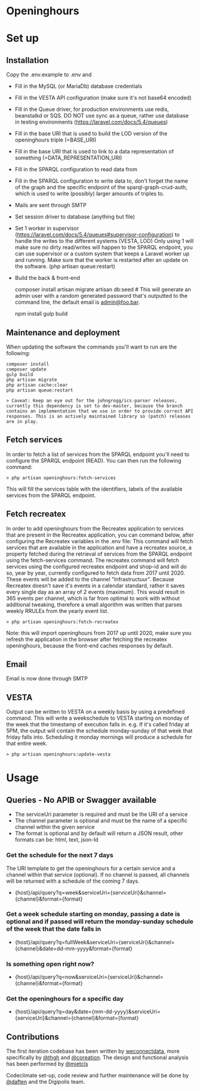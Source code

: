# Openinghours

# Set up
## Installation
Copy the .env.example to .env and

- Fill in the MySQL (or MariaDb) database credentials
- Fill in the VESTA API configuration (make sure it's not base64 encoded)
- Fill in the Queue driver, for production environments use redis, beanstalkd or SQS. DO NOT use sync as a queue, rather use database in testing environments (https://laravel.com/docs/5.4/queues)
- Fill in the base URI that is used to build the LOD version of the openinghours triple (=BASE_URI)
- Fill in the base URI that is used to link to a data representation of something (=DATA_REPRESENTATION_URI)
- Fill in the SPARQL configuration to read data from
- Fill in the SPARQL configuration to write data to, don't forget the name of the graph and the specific endpoint of the sparql-graph-crud-auth, which is used to write (possibly) larger amounts of triples to.
- Mails are sent through SMTP
- Set session driver to database (anything but file)
- Set 1 worker in supervisor (https://laravel.com/docs/5.4/queues#supervisor-configuration) to handle the writes to the different systems (VESTA, LOD)
    Only using 1 will make sure no dirty read/writes will happen to the SPARQL endpoint, you can use supervisor or a custom system that keeps a Laravel worker up and running. Make sure that the worker is restarted after an update on the software. (php artisan queue:restart)

- Build the back & front-end

    composer install
    artisan migrate
    artisan db:seed # This will generate an admin user with a random generated password that's outputted to the command line, the default email is admin@foo.bar.

    npm install
    gulp build

## Maintenance and deployment

When updating the software the commands you'll want to run are the following:

    composer install
    composer update
    gulp build
    php artisan migrate
    php artisan cache:clear
    php artisan queue:restart

    > Caveat: Keep an eye out for the johngrogg/ics-parser releases, currently this dependency is set to dev-master, because the branch contains an implementation that we use in order to provide correct API responses. This is an actively maintained library so (patch) releases are in play.

## Fetch services

In order to fetch a list of services from the SPARQL endpoint you'll need to configure the SPARQL endpoint (READ). You can then run the following command:

    > php artisan openinghours:fetch-services

This will fill the services table with the identifiers, labels of the available services from the SPARQL endpoint.

## Fetch recreatex

In order to add openinghours from the Recreatex application to services that are present in the Recreatex application, you can command below, after configuring the Recreatex variables in the .env file:
This command will fetch services that are available in the application and have a recreatex source, a property fetched during the retrieval of services from the SPARQL endpoint using the fetch-services command.
The recreatex command will fetch services using the configured recreatex endpoint and shop-id and will do so, year by year, currently configured to fetch data from 2017 until 2020. These events will be added to the channel "Infrastructuur".
Because Recreatex doesn't save it's events in a calendar standard, rather it saves every single day as an array of 2 events (maximum).
This would result in 365 events per channel, which is far from optimal to work with without additional tweaking, therefore a small algorithm was written that parses weekly RRULEs from the yearly event list.

    > php artisan openinghours:fetch-recreatex

Note: this will import openinghours from 2017 up until 2020, make sure you refresh the application in the browser after fetching the recreatex openinghours, because the front-end caches responses by default.

## Email

Email is now done through SMTP
## VESTA

Output can be written to VESTA on a weekly basis by using a predefined command. This will write a weekschedule to VESTA
starting on monday of the week that the timestamp of execution falls in. e.g. If it's called friday at 5PM, the output will contain the schedule monday-sunday of that week that friday falls into. Scheduling it monday mornings will produce a schedule for that entire week.

    > php artisan openinghours:update-vesta

# Usage

## Queries - No APIB or Swagger available

- The serviceUri parameter is required and must be the URI of a service
- The channel parameter is optional and must be the name of a specific channel within the given service
- The format is optional and by default will return a JSON result, other formats can be: html, text, json-ld

### Get the schedule for the next 7 days

The URI template to get the openinghours for a certain service and a channel within that service (optional).
If no channel is passed, all channels will be returned with a schedule of the coming 7 days.

- {host}/api/query?q=week&serviceUri={serviceUri}&channel={channel}&format={format}

### Get a week schedule starting on monday, passing a date is optional and if passed will return the monday-sunday schedule of the week that the date falls in

- {host}/api/query?q=fullWeek&serviceUri={serviceUri}&channel={channel}&date=dd-mm-yyyy&format={format}

### Is something open right now?

- {host}/api/query?q=now&serviceUri={serviceUri}&channel={channel}&format={format}

### Get the openinghours for a specific day

- {host}/api/query?q=day&date={mm-dd-yyyy}&serviceUri={serviceUri}&channel={channel}&format={format}

## Contributions

The first iteration codebase has been written by [weconnectdata](https://github.com/weconnectdata), more specifically by [@thgh](https://github.com/thgh) and [@coreation](https://github.com/coreation).
The design and functional analysis has been performed by [@mietcls](https://github.com/mietcls)

Codeclimate set-up, code review and further maintenance will be done by [@daften](https://github.com/daften) and the Digipolis team.
